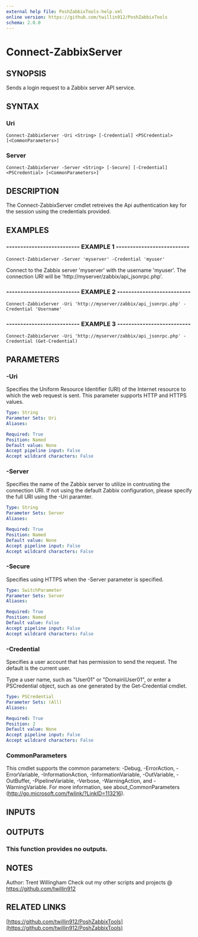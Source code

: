 ```yaml
---
external help file: PoshZabbixTools-help.xml
online version: https://github.com/twillin912/PoshZabbixTools
schema: 2.0.0
---
```


# Connect-ZabbixServer

## SYNOPSIS
Sends a login request to a Zabbix server API service.

## SYNTAX

### Uri
```
Connect-ZabbixServer -Uri <String> [-Credential] <PSCredential> [<CommonParameters>]
```

### Server
```
Connect-ZabbixServer -Server <String> [-Secure] [-Credential] <PSCredential> [<CommonParameters>]
```

## DESCRIPTION
The Connect-ZabbixServer cmdlet retreives the Api authentication key for the session using the credentials provided.

## EXAMPLES

### -------------------------- EXAMPLE 1 --------------------------
```
Connect-ZabbixServer -Server 'myserver' -Credential 'myuser'
```

Connect to the Zabbix server 'myserver' with the username 'myuser'. 
The connection URI will be 'http://myserver/zabbix/api_jsonrpc.php'.

### -------------------------- EXAMPLE 2 --------------------------
```
Connect-ZabbixServer -Uri 'http://myserver/zabbix/api_jsonrpc.php' -Credential 'Username'
```

### -------------------------- EXAMPLE 3 --------------------------
```
Connect-ZabbixServer -Uri 'http://myserver/zabbix/api_jsonrpc.php' -Credential (Get-Credential)
```

## PARAMETERS

### -Uri
Specifies the Uniform Resource Identifier (URI) of the Internet resource to which the web request is sent.
This parameter supports HTTP and HTTPS values.

```yaml
Type: String
Parameter Sets: Uri
Aliases: 

Required: True
Position: Named
Default value: None
Accept pipeline input: False
Accept wildcard characters: False
```

### -Server
Specifies the name of the Zabbix server to utilize in contrusting the connection URI. 
If not using the default Zabbix configuration, please specify the full URI using the -Uri paramter.

```yaml
Type: String
Parameter Sets: Server
Aliases: 

Required: True
Position: Named
Default value: None
Accept pipeline input: False
Accept wildcard characters: False
```

### -Secure
Specifies using HTTPS when the -Server parameter is specified.

```yaml
Type: SwitchParameter
Parameter Sets: Server
Aliases: 

Required: True
Position: Named
Default value: False
Accept pipeline input: False
Accept wildcard characters: False
```

### -Credential
Specifies a user account that has permission to send the request.
The default is the current user.

Type a user name, such as "User01" or "Domain\User01", or enter a PSCredential object, such as one generated by the Get-Credential cmdlet.

```yaml
Type: PSCredential
Parameter Sets: (All)
Aliases: 

Required: True
Position: 2
Default value: None
Accept pipeline input: False
Accept wildcard characters: False
```

### CommonParameters
This cmdlet supports the common parameters: -Debug, -ErrorAction, -ErrorVariable, -InformationAction, -InformationVariable, -OutVariable, -OutBuffer, -PipelineVariable, -Verbose, -WarningAction, and -WarningVariable. For more information, see about_CommonParameters (http://go.microsoft.com/fwlink/?LinkID=113216).

## INPUTS

## OUTPUTS

### This function provides no outputs.

## NOTES
Author: Trent Willingham
Check out my other scripts and projects @ https://github.com/twillin912

## RELATED LINKS

[https://github.com/twillin912/PoshZabbixTools](https://github.com/twillin912/PoshZabbixTools)

